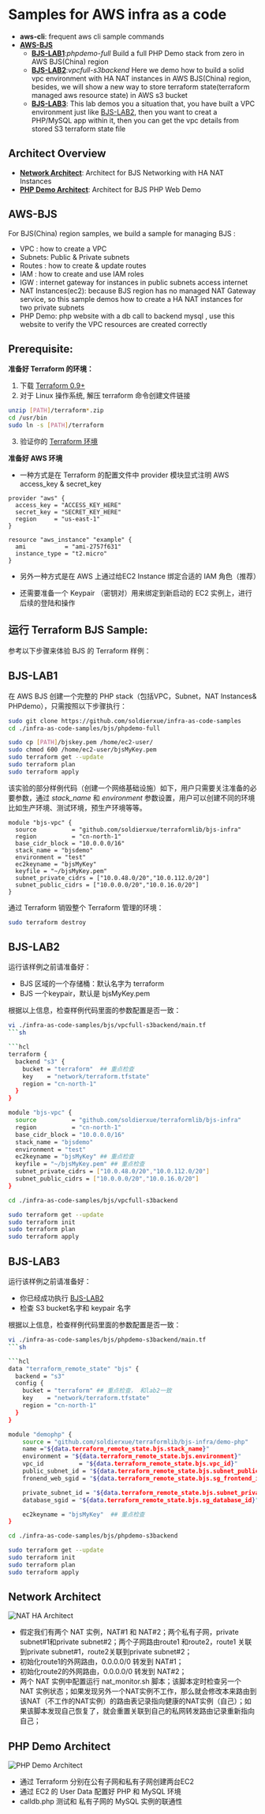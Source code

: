 Samples for AWS infra as a code
===============================

- **aws-cli**: frequent aws cli sample commands
- **[AWS-BJS](#aws-bjs)**
  - [**BJS-LAB1**](#bjs-lab1):*phpdemo-full* Build a full PHP Demo stack from zero in AWS BJS(China) region
  - [**BJS-LAB2**](#bjs-lab2):*vpcfull-s3backend* Here we demo how to build a solid vpc environment with HA NAT instances in AWS BJS(China) region, besides, we will show a new way to store terraform state(terraform managed aws resource state) in AWS s3 bucket
  - [**BJS-LAB3**](#bjs-lab3): This lab demos you a situation that, you have built a VPC environment just like [BJS-LAB2](#bjs-lab2), then you want to creat a PHP/MySQL app within it, then you can get the vpc details from stored S3 terraform state file

Architect Overview
------------------
- **[Network Architect](#network-architect)**: Architect for BJS Networking with HA NAT Instances
- **[PHP Demo Architect](#php-demo-architect)**: Architect for BJS PHP Web Demo


AWS-BJS
---------
For BJS(China) region samples, we build a sample for managing BJS :

- VPC : how to create a VPC
- Subnets: Public & Private subnets
- Routes : how to create & update routes
- IAM : how to create and use IAM roles
- IGW : internet gateway for instances in public subnets access internet
- NAT Instances(ec2): because BJS region has no managed NAT Gateway service, so this sample demos how to create a HA NAT instances for two private subnets
- PHP Demo: php website with a db call to backend mysql , use this website to verify the VPC resources are created correctly

Prerequisite:
-------------

**准备好 Terraform 的环境：**

1. 下载 [Terraform 0.9+](https://www.terraform.io/downloads.html)
2. 对于 Linux 操作系统, 解压 terraform 命令创建文件链接
```sh
unzip [PATH]/terraform*.zip
cd /usr/bin
sudo ln -s [PATH]/terraform
```
3. 验证你的 [Terraform 环境](https://www.terraform.io/intro/getting-started/install.html)

**准备好 AWS 环境** 

- 一种方式是在 Terraform 的配置文件中 provider 模块显式注明 AWS access_key & secret_key
```
provider "aws" {
  access_key = "ACCESS_KEY_HERE"
  secret_key = "SECRET_KEY_HERE"
  region     = "us-east-1"
}

resource "aws_instance" "example" {
  ami           = "ami-2757f631"
  instance_type = "t2.micro"
}

```
- 另外一种方式是在 AWS 上通过给EC2 Instance 绑定合适的 IAM 角色（推荐）

- 还需要准备一个 Keypair （密钥对）用来绑定到新启动的 EC2 实例上，进行后续的登陆和操作

运行 Terraform BJS Sample:
-------------------------

参考以下步骤来体验 BJS 的 Terraform 样例：

BJS-LAB1
--------

在 AWS BJS 创建一个完整的 PHP stack（包括VPC，Subnet，NAT Instances& PHPdemo），只需按照以下步骤执行：

```sh
sudo git clone https://github.com/soldierxue/infra-as-code-samples
cd ./infra-as-code-samples/bjs/phpdemo-full

sudo cp [PATH]/bjskey.pem /home/ec2-user/
sudo chmod 600 /home/ec2-user/bjsMyKey.pem
sudo terraform get --update
sudo terraform plan 
sudo terraform apply
```

该实验的部分样例代码（创建一个网络基础设施）如下，用户只需要关注准备的必要参数，通过 *stack_name* 和 *environment* 参数设置，用户可以创建不同的环境比如生产环境、测试环境，预生产环境等等。

```hcl
module "bjs-vpc" {
  source          = "github.com/soldierxue/terraformlib/bjs-infra"
  region          = "cn-north-1"
  base_cidr_block = "10.0.0.0/16"
  stack_name = "bjsdemo"
  environment = "test"
  ec2keyname = "bjsMyKey"
  keyfile = "~/bjsMyKey.pem"
  subnet_private_cidrs = ["10.0.48.0/20","10.0.112.0/20"]
  subnet_public_cidrs = ["10.0.0.0/20","10.0.16.0/20"]
}
```

通过 Terraform 销毁整个 Terraform 管理的环境：

```sh
sudo terraform destroy
```
BJS-LAB2
--------
运行该样例之前请准备好：
- BJS 区域的一个存储桶：默认名字为 terraform
- BJS 一个keypair，默认是 bjsMyKey.pem

根据以上信息，检查样例代码里面的参数配置是否一致：

```sh
vi ./infra-as-code-samples/bjs/vpcfull-s3backend/main.tf
```sh

```hcl
terraform {
  backend "s3" {
    bucket = "terraform"  ## 重点检查
    key    = "network/terraform.tfstate"
    region = "cn-north-1"
  }
}

module "bjs-vpc" {
  source          = "github.com/soldierxue/terraformlib/bjs-infra"
  region          = "cn-north-1"
  base_cidr_block = "10.0.0.0/16"
  stack_name = "bjsdemo" 
  environment = "test" 
  ec2keyname = "bjsMyKey" ## 重点检查
  keyfile = "~/bjsMyKey.pem" ## 重点检查
  subnet_private_cidrs = ["10.0.48.0/20","10.0.112.0/20"]
  subnet_public_cidrs = ["10.0.0.0/20","10.0.16.0/20"]
}
```
```sh
cd ./infra-as-code-samples/bjs/vpcfull-s3backend

sudo terraform get --update
sudo terraform init 
sudo terraform plan
sudo terraform apply
```

BJS-LAB3
--------
运行该样例之前请准备好：
- 你已经成功执行 [BJS-LAB2](#bjs-lab2)
- 检查 S3 bucket名字和 keypair 名字

根据以上信息，检查样例代码里面的参数配置是否一致：

```sh
vi ./infra-as-code-samples/bjs/phpdemo-s3backend/main.tf
```sh

```hcl
data "terraform_remote_state" "bjs" {
  backend = "s3"
  config {
    bucket = "terraform" ## 重点检查， 和lab2一致
    key    = "network/terraform.tfstate"
    region = "cn-north-1"
  }
}

module "demophp" {
    source = "github.com/soldierxue/terraformlib/bjs-infra/demo-php"
    name ="${data.terraform_remote_state.bjs.stack_name}"
    environment = "${data.terraform_remote_state.bjs.environment}"
    vpc_id          = "${data.terraform_remote_state.bjs.vpc_id}"
    public_subnet_id = "${data.terraform_remote_state.bjs.subnet_public_ids[0]}"
    fronend_web_sgid = "${data.terraform_remote_state.bjs.sg_frontend_id}"

    private_subnet_id = "${data.terraform_remote_state.bjs.subnet_private_ids[0]}"
    database_sgid = "${data.terraform_remote_state.bjs.sg_database_id}"

    ec2keyname = "bjsMyKey"  ## 重点检查
}
```
```sh
cd ./infra-as-code-samples/bjs/phpdemo-s3backend

sudo terraform get --update
sudo terraform init
sudo terraform plan 
sudo terraform apply
```

Network Architect
-----------------

![NAT HA Architect](images/bjs-nat.jpg)

- 假定我们有两个 NAT 实例，NAT#1 和 NAT#2；两个私有子网，private subnet#1和private subnet#2；两个子网路由route1 和route2，route1 关联到private subnet#1，route2关联到private subnet#2；
- 初始化route1的外网路由，0.0.0.0/0 转发到 NAT#1；
- 初始化route2的外网路由，0.0.0.0/0 转发到 NAT#2；
- 两个 NAT 实例中配置运行 nat_monitor.sh 脚本；该脚本定时检查另一个 NAT 实例状态；如果发现另外一个NAT实例不工作，那么就会修改本来路由到该NAT（不工作的NAT实例）的路由表记录指向健康的NAT实例（自己）；如果该脚本发现自己恢复了，就会重置关联到自己的私网转发路由记录重新指向自己；

PHP Demo Architect
------------------

![PHP Demo Architect](images/php-arch.png)

- 通过 Terraform 分别在公有子网和私有子网创建两台EC2
- 通过 EC2 的 User Data 配置好 PHP 和 MySQL 环境
- calldb.php 测试和 私有子网的 MySQL 实例的联通性